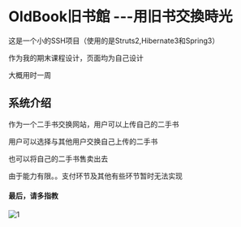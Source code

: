# OldBook旧书館 ---用旧书交換時光 

这是一个小的SSH项目（使用的是Struts2,Hibernate3和Spring3）

作为我的期末课程设计，页面均为自己设计

大概用时一周

## 系统介绍

作为一个二手书交换网站，用户可以上传自己的二手书

用户可以选择与其他用户交换自己上传的二手书

也可以将自己的二手书售卖出去

由于能力有限。。支付环节及其他有些环节暂时无法实现

#### 最后，请多指教

![1](E:\AAporject\旧书馆\1.png)